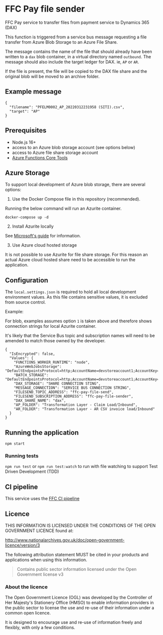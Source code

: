 # FFC Pay file sender
FFC Pay service to transfer files from payment service to Dynamics 365 (DAX)

This function is triggered from a service bus message requesting a file transfer from Azure Blob Storage to an Azure File Share.

The message contains the name of the file that should already have been written to a `dax` blob container, in a virtual directory named `outbound`.  The message should also include the target ledger for DAX. ie, `AP` or `AR`.

If the file is present, the file will be copied to the DAX file share and the original blob will be moved to an archive folder.

## Example message

```
{ 
  "filename": "PFELM0002_AP_20220312231958 (SITI).csv",
  "target": "AP"
}
```

## Prerequisites

- Node.js 16+
- access to an Azure blob storage account (see options below)
- access to Azure file share storage account
- [Azure Functions Core Tools](https://docs.microsoft.com/en-us/azure/azure-functions/functions-run-local?tabs=v4%2Clinux%2Ccsharp%2Cportal%2Cbash)

## Azure Storage

To support local development of Azure blob storage, there are several options:

1. Use the Docker Compose file in this repository (recommended).

Running the below command will run an Azurite container.

`docker-compose up -d`

2. Install Azurite locally

See [Microsoft's guide](https://docs.microsoft.com/en-us/azure/storage/common/storage-use-azurite?tabs=visual-studio) for information.

3. Use Azure cloud hosted storage

It is not possible to use Azurite for file share storage.  For this reason an actual Azure cloud hosted share need to be accessible to run the application.

## Configuration

The `local.settings.json` is required to hold all local development environment values.  As this file contains sensitive values, it is excluded from source control.

Example:

For blob, examples assumes option `1` is taken above and therefore shows connection strings for local  Azurite container.

It's likely that the Service Bus topic and subscription names will need to be amended to match those owned by the developer.

```
{
  "IsEncrypted": false,
  "Values": {
    "FUNCTIONS_WORKER_RUNTIME": "node",
    "AzureWebJobsStorage": "DefaultEndpointsProtocol=http;AccountName=devstoreaccount1;AccountKey=Eby8vdM02xNOcqFlqUwJPLlmEtlCDXJ1OUzFT50uSRZ6IFsuFq2UVErCz4I6tq/K1SZFPTOtr/KBHBeksoGMGw==;BlobEndpoint=http://127.0.0.1:10007/devstoreaccount1;QueueEndpoint=http://127.0.0.1:10008/devstoreaccount1;",
    "BATCH_STORAGE": "DefaultEndpointsProtocol=http;AccountName=devstoreaccount1;AccountKey=Eby8vdM02xNOcqFlqUwJPLlmEtlCDXJ1OUzFT50uSRZ6IFsuFq2UVErCz4I6tq/K1SZFPTOtr/KBHBeksoGMGw==;BlobEndpoint=http://127.0.0.1:10007/devstoreaccount1;QueueEndpoint=http://127.0.0.1:10008/devstoreaccount1;",
    "DAX_STORAGE": "SHARE CONNECTION STING",
    "MESSAGE_CONNECTION": "SERVICE BUS CONNECTION STRING",
    "FILESEND_TOPIC_ADDRESS": "ffc-pay-file-send",
    "FILESEND_SUBSCRIPTION_ADDRESS": "ffc-pay-file-sender",
    "DAX_SHARE_NAME": "dax",
    "AP_FOLDER": "Transformation Layer - Claim Load/Inbound",
    "AR_FOLDER": "Transformation Layer - AR CSV invoice load/Inbound"
  }
}
```

## Running the application

`npm start`

### Running tests

`npm run test` or `npm run test:watch` to run with file watching to support Test Driven Development (TDD)

## CI pipeline

This service uses the [FFC CI pipeline](https://github.com/DEFRA/ffc-jenkins-pipeline-library)

## Licence

THIS INFORMATION IS LICENSED UNDER THE CONDITIONS OF THE OPEN GOVERNMENT LICENCE found at:

<http://www.nationalarchives.gov.uk/doc/open-government-licence/version/3>

The following attribution statement MUST be cited in your products and applications when using this information.

> Contains public sector information licensed under the Open Government license v3

### About the licence

The Open Government Licence (OGL) was developed by the Controller of Her Majesty's Stationery Office (HMSO) to enable information providers in the public sector to license the use and re-use of their information under a common open licence.

It is designed to encourage use and re-use of information freely and flexibly, with only a few conditions.

